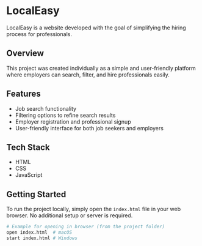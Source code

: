 # LocalEasy

LocalEasy is a website developed with the goal of simplifying the hiring process for professionals.

## Overview

This project was created individually as a simple and user-friendly platform where employers can search, filter, and hire professionals easily.

## Features

- Job search functionality  
- Filtering options to refine search results  
- Employer registration and professional signup  
- User-friendly interface for both job seekers and employers  

## Tech Stack

- HTML  
- CSS  
- JavaScript  

## Getting Started

To run the project locally, simply open the `index.html` file in your web browser. No additional setup or server is required.

```bash
# Example for opening in browser (from the project folder)
open index.html  # macOS
start index.html # Windows
